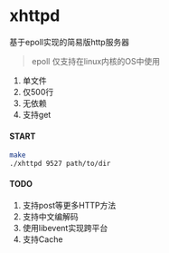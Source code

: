 # xhttpd

基于epoll实现的简易版http服务器

> epoll 仅支持在linux内核的OS中使用

1. 单文件
2. 仅500行
3. 无依赖
4. 支持get

#### START
```sh
make
./xhttpd 9527 path/to/dir
```

#### TODO
1. 支持post等更多HTTP方法
2. 支持中文编解码
3. 使用libevent实现跨平台
4. 支持Cache
